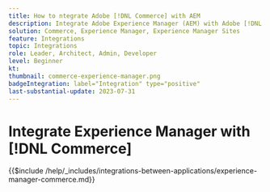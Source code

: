 ```yaml
---
title: How to ntegrate Adobe [!DNL Commerce] with AEM
description: Integrate Adobe Experience Manager (AEM) with Adobe [!DNL Commerce] to build engaging shopping experiences.
solution: Commerce, Experience Manager, Experience Manager Sites
feature: Integrations
topic: Integrations
role: Leader, Architect, Admin, Developer
level: Beginner
kt:
thumbnail: commerce-experience-manager.png
badgeIntegration: label="Integration" type="positive"
last-substantial-update: 2023-07-31
---
```


# Integrate Experience Manager with [!DNL Commerce]

{{$include /help/_includes/integrations-between-applications/experience-manager-commerce.md}}
